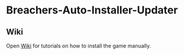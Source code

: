 # Breachers-Auto-Installer-Updater

## Wiki
Open [Wiki](https://github.com/RihardsGold/Breachers-Auto-Installer-Updater/wiki) for tutorials on how to install the game manually.  
